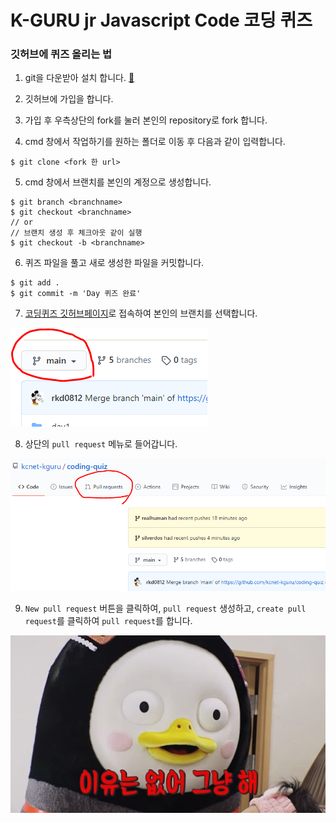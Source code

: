 # K-GURU jr Javascript Code 코딩 퀴즈

### 깃허브에 퀴즈 올리는 법

1. git을 다운받아 설치 합니다. [:link:](https://git-scm.com/downloads)

2. 깃허브에 가입을 합니다.

2. 가입 후 우측상단의 fork를 눌러 본인의 repository로 fork 합니다.
   
4. cmd 창에서 작업하기를 원하는 폴더로 이동 후 다음과 같이 입력합니다.
```
$ git clone <fork 한 url>
```

5. cmd 창에서 브랜치를 본인의 계정으로 생성합니다.
```
$ git branch <branchname>
$ git checkout <branchname>
// or
// 브랜치 생성 후 체크아웃 같이 실행
$ git checkout -b <branchname>
```

6. 퀴즈 파일을 풀고 새로 생성한 파일을 커밋합니다.

```
$ git add .
$ git commit -m 'Day 퀴즈 완료'
```

7. [코딩퀴즈 깃허브페이지](https://github.com/kcnet-kguru/jr-python)로 접속하여 본인의 브랜치를 선택합니다.

![ex_screenshot](./images/branch.png)

8. 상단의 `pull request` 메뉴로 들어갑니다.

![ex_screenshot](./images/pull_request.png)

9. `New pull request` 버튼을 클릭하여, `pull request` 생성하고, `create pull request`를 클릭하여 `pull request`를 합니다.

![ex_screenshot](./images/unnamed.jpg)